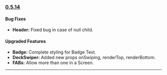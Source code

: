 ### [0.5.14](https://github.com/GeekyAnts/NativeBase/releases/tag/v0.5.14)

#### Bug Fixes
* **Header:** Fixed bug in case of null child.

#### Upgraded Features
* **Badge:** Complete styling for Badge Text.
* **DeckSwiper:** Added new props onSwiping, renderTop, renderBottom.
* **FABs:** Allow more than one in a Screen.

<hr>

